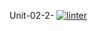  Unit-02-2-
[![linter](https://github.com/Jawal-Arcilla/Unit-02-2-/workflows/linter/badge.svg)](https://github.com/marketplace/actions/super-linter)
